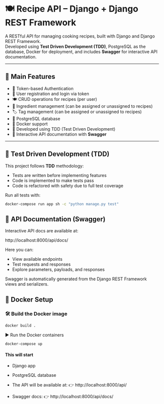 # 🍽️ Recipe API – Django + Django REST Framework

A RESTful API for managing cooking recipes, built with Django and Django REST Framework.  
Developed using **Test Driven Development (TDD)**, PostgreSQL as the database, Docker for deployment, and includes **Swagger** for interactive API documentation.

---

## 🚀 Main Features

- 🔐 Token-based Authentication
- 👤 User registration and login via token
- 🍽️ CRUD operations for recipes (per user)
- 🧂 Ingredient management (can be assigned or unassigned to recipes)
- 🏷️ Tag management (can be assigned or unassigned to recipes)
- 🐘 PostgreSQL database
- 🐳 Docker support
- 🧪 Developed using TDD (Test Driven Development)
- 📄 Interactive API documentation with **Swagger**

---

## 🧪 Test Driven Development (TDD)

This project follows **TDD** methodology:

- Tests are written before implementing features
- Code is implemented to make tests pass
- Code is refactored with safety due to full test coverage

Run all tests with:

```bash
docker-compose run app sh -c "python manage.py test"
```

## 📄 API Documentation (Swagger)

Interactive API docs are available at:

http://localhost:8000/api/docs/

Here you can:

- View available endpoints
- Test requests and responses
- Explore parameters, payloads, and responses

Swagger is automatically generated from the Django REST Framework views and serializers.

## 🐳 Docker Setup

### 🛠️ Build the Docker image

```bash
docker build .

````

▶️ Run the Docker containers

```bash
docker-compose up
```

#### This will start

- Django app

- PostgreSQL database

- The API will be available at:
👉 http://localhost:8000/api/

- Swagger docs:
👉 http://localhost:8000/api/docs/

